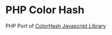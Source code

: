 # PHP Color Hash
PHP Port of [ColorHash Javascript Library](https://github.com/zenozeng/color-hash)

